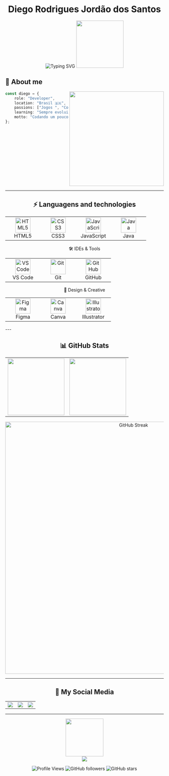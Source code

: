 <div align="center">

# Diego Rodrigues Jordão dos Santos

<img src="https://readme-typing-svg.herokuapp.com?font=Fira+Code&size=22&duration=3000&pause=1000&color=6366F1&center=true&vCenter=true&width=440&lines=Desenvolvedor+Full+Stack;Entusiasta+de+Tecnologia;Gamer+%26+Programador" alt="Typing SVG" />

<img src="https://media.tenor.com/PO8RHMM6B5kAAAAj/garchomp-pok%C3%A9mon-pok%C3%A9mon.gif" width="150">

</div>

## 🌌 About me

<img align="right" src="https://upload-os-bbs.hoyolab.com/upload/2022/11/01/33784793/04d2ead9308c75c2eebc73d4006b4320_9126141854227317571.gif" width="300">

```typescript
const diego = {
    role: "Developer",
    location: "Brasil 🇧🇷",
    passions: ["Jogos ", "Codigos ", "Tecnologia, animes "],
    learning: "Sempre evoluindo...",
    motto: "Codando um pouco a cada dia 💡"
};
```

<br clear="right"/>

---

<div align="center">

## ⚡ Languagens and technologies

<table>
<tr>
<td align="center" width="96">
<img src="https://cdn.jsdelivr.net/gh/devicons/devicon/icons/html5/html5-original.svg" width="48" height="48" alt="HTML5" />
<br>HTML5
</td>
<td align="center" width="96">
<img src="https://cdn.jsdelivr.net/gh/devicons/devicon/icons/css3/css3-original.svg" width="48" height="48" alt="CSS3" />
<br>CSS3
</td>
<td align="center" width="96">
<img src="https://cdn.jsdelivr.net/gh/devicons/devicon/icons/javascript/javascript-original.svg" width="48" height="48" alt="JavaScript" />
<br>JavaScript
</td>
<td align="center" width="96">
<img src="https://cdn.jsdelivr.net/gh/devicons/devicon/icons/java/java-original.svg" width="48" height="48" alt="Java" />
<br>Java
</td>
</tr>
</table>

🛠️ IDEs & Tools
<table>
<tr>
<td align="center" width="96">
<img src="https://cdn.jsdelivr.net/gh/devicons/devicon/icons/vscode/vscode-original.svg" width="48" height="48" alt="VS Code" />
<br>VS Code
</td>
<td align="center" width="96">
<img src="https://cdn.jsdelivr.net/gh/devicons/devicon/icons/git/git-original.svg" width="48" height="48" alt="Git" />
<br>Git
</td>
<td align="center" width="96">
<img src="https://cdn.jsdelivr.net/gh/devicons/devicon/icons/github/github-original.svg" width="48" height="48" alt="GitHub" />
<br>GitHub
</td>
</tr>
</table>

🎨 Design & Creative
<table>
<tr>
<td align="center" width="96">
<img src="https://cdn.jsdelivr.net/gh/devicons/devicon/icons/figma/figma-original.svg" width="48" height="48" alt="Figma" />
<br>Figma
</td>
<td align="center" width="96">
<img src="https://cdn.jsdelivr.net/gh/devicons/devicon/icons/canva/canva-original.svg" width="48" height="48" alt="Canva" />
<br>Canva
</td>
<td align="center" width="96">
<img src="https://cdn.jsdelivr.net/gh/devicons/devicon/icons/illustrator/illustrator-plain.svg" width="48" height="48" alt="Illustrator" />
<br>Illustrator
</td>
</tr>
</table>
</div>
</div>
---

<div align="center">

## 📊 GitHub Stats

<table>
<tr>
<td>
<img height="180em" src="https://github-readme-stats.vercel.app/api?username=diegorjsantos834&show_icons=true&theme=midnight-purple&include_all_commits=true&count_private=true&hide_border=true&bg_color=0d1117&icon_color=a78bfa&text_color=c9d1d9&title_color=8b5cf6"/>
</td>
<td>
<img height="180em" src="https://github-readme-stats.vercel.app/api/top-langs/?username=diegorjsantos834&layout=compact&langs_count=8&theme=midnight-purple&hide_border=true&bg_color=0d1117&text_color=c9d1d9&title_color=8b5cf6"/>
</td>
</tr>
</table>

<img width="800em" src="https://github-readme-streak-stats.herokuapp.com/?user=diegorjsantos834&theme=midnight-purple&hide_border=true&background=0d1117&stroke=8b5cf6&ring=a78bfa&fire=c084fc&currStreakLabel=c9d1d9" alt="GitHub Streak"/>

</div>


---

<div align="center">

## 🔗 My Social Media

<table>
<tr>
<td align="center">
<a href="https://www.linkedin.com">
<img src="https://img.shields.io/badge/LinkedIn-0077B5?style=for-the-badge&logo=linkedin&logoColor=white"/>
</a>
</td>
<td align="center">
<a href="mailto:seuemail@exemplo.com">
<img src="https://img.shields.io/badge/Email-D14836?style=for-the-badge&logo=gmail&logoColor=white"/>
</a>
</td>
<td align="center">
<a href="https://seuportfolio.com">
<img src="https://img.shields.io/badge/Portfolio-8B5CF6?style=for-the-badge&logo=About.me&logoColor=white"/>
</a>
</td>
</tr>
</table>

</div>

---

<div align="center">

<img src="https://media.tenor.com/2yzvgWyZK7kAAAAj/animation-pixel-art.gif" width="120">

<br>

<img src="https://capsule-render.vercel.app/api?type=waving&color=gradient&customColorList=6,11,20&height=120&section=footer&text=Thanks%20for%20visiting!&fontSize=32&fontColor=fff&animation=twinkling&fontAlignY=65"/>

<br>

![Profile Views](https://komarev.com/ghpvc/?username=diegorjsantos834&color=8b5cf6&style=flat-square&label=Profile+Views)
![GitHub followers](https://img.shields.io/github/followers/diegorjsantos834?style=flat-square&color=8b5cf6&labelColor=0d1117)
![GitHub stars](https://img.shields.io/github/stars/diegorjsantos834?style=flat-square&color=8b5cf6&labelColor=0d1117)

<br>

</div>
